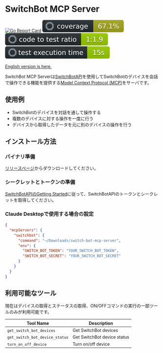 # SwitchBot MCP Server

[![Go Report Card](https://goreportcard.com/badge/github.com/yasu89/switch-bot-mcp-server)](https://goreportcard.com/report/github.com/yasu89/switch-bot-mcp-server)
![Coverage](https://raw.githubusercontent.com/yasu89/octocovs/main/badges/yasu89/switch-bot-mcp-server/coverage.svg)
![Code to Test Ratio](https://raw.githubusercontent.com/yasu89/octocovs/main/badges/yasu89/switch-bot-mcp-server/ratio.svg)
![Test Execution Time](https://raw.githubusercontent.com/yasu89/octocovs/main/badges/yasu89/switch-bot-mcp-server/time.svg)

[English version is here.](README.md)

SwitchBot MCP Serverは[SwitchBotAPI](https://github.com/OpenWonderLabs/SwitchBotAPI)を使用してSwitchBotのデバイスを会話で操作できる機能を提供する[Model Context Protocol (MCP)](https://modelcontextprotocol.io/introduction)をサーバです。

## 使用例

- SwitchBotのデバイスを対話を通して操作する
- 複数のデバイスに対する操作を一度に行う
- デバイスから取得したデータを元に別のデバイスの操作を行う

## インストール方法

### バイナリ準備

[リリースページ](https://github.com/yasu89/switch-bot-mcp-server/releases)からダウンロードしてください。

### シークレットとトークンの準備

[SwitchBotAPIのGetting Started](https://github.com/OpenWonderLabs/SwitchBotAPI?tab=readme-ov-file#getting-started)に従って、SwitchBotAPIのトークンとシークレットを取得してください。

### Claude Desktopで使用する場合の設定

```json
{
  "mcpServers": {
    "switchbot": {
      "command": "~/Downloads/switch-bot-mcp-server",
      "env": {
        "SWITCH_BOT_TOKEN": "YOUR_SWITCH_BOT_TOKEN",
        "SWITCH_BOT_SECRET": "YOUR_SWITCH_BOT_SECRET"
      }
    }
  }
}
```

## 利用可能なツール

現在はデバイスの取得とステータスの取得、ON/OFFコマンドの実行の一部ツールのみが利用可能です。

| Tool Name                      | Description                 |
|--------------------------------|-----------------------------|
| `get_switch_bot_devices`       | Get SwitchBot devices       |
| `get_switch_bot_device_status` | Get SwitchBot device status |
| `turn_on_off_device`           | Turn on/off device          |
